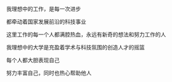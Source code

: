 我理想中的工作，是每一次进步

都牵动着国家发展前沿的科技事业

这里工作的每一个人都满腔热血，永远有新奇的想法和努力工作的人

我理想中的大学是充盈着学术与科技氛围的创造人才的摇篮

每个人都大胆表现自己

努力丰富自己，同时也热心帮助他人